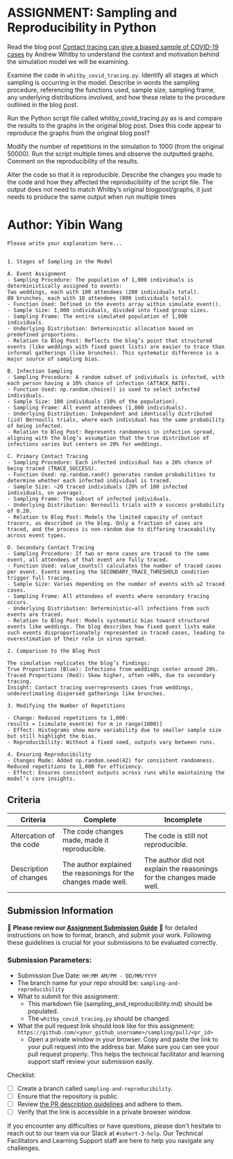 # ASSIGNMENT: Sampling and Reproducibility in Python

Read the blog post [Contact tracing can give a biased sample of COVID-19 cases](https://andrewwhitby.com/2020/11/24/contact-tracing-biased/) by Andrew Whitby to understand the context and motivation behind the simulation model we will be examining.

Examine the code in `whitby_covid_tracing.py`. Identify all stages at which sampling is occurring in the model. Describe in words the sampling procedure, referencing the functions used, sample size, sampling frame, any underlying distributions involved, and how these relate to the procedure outlined in the blog post.

Run the Python script file called whitby_covid_tracing.py as is and compare the results to the graphs in the original blog post. Does this code appear to reproduce the graphs from the original blog post?

Modify the number of repetitions in the simulation to 1000 (from the original 50000). Run the script multiple times and observe the outputted graphs. Comment on the reproducibility of the results.

Alter the code so that it is reproducible. Describe the changes you made to the code and how they affected the reproducibility of the script file. The output does not need to match Whitby’s original blogpost/graphs, it just needs to produce the same output when run multiple times

# Author: Yibin Wang

```
Please write your explanation here...


1. Stages of Sampling in the Model

A. Event Assignment
- Sampling Procedure: The population of 1,000 individuals is deterministically assigned to events:
Two weddings, each with 100 attendees (200 individuals total).
80 brunches, each with 10 attendees (800 individuals total).
- Function Used: Defined in the events array within simulate_event().
- Sample Size: 1,000 individuals, divided into fixed group sizes.
- Sampling Frame: The entire simulated population of 1,000 individuals.
- Underlying Distribution: Deterministic allocation based on predefined proportions.
- Relation to Blog Post: Reflects the blog’s point that structured events (like weddings with fixed guest lists) are easier to trace than informal gatherings (like brunches). This systematic difference is a major source of sampling bias.

B. Infection Sampling
- Sampling Procedure: A random subset of individuals is infected, with each person having a 10% chance of infection (ATTACK_RATE).
- Function Used: np.random.choice() is used to select infected individuals.
- Sample Size: 100 individuals (10% of the population).
- Sampling Frame: All event attendees (1,000 individuals).
- Underlying Distribution: Independent and identically distributed (iid) Bernoulli trials, where each individual has the same probability of being infected.
- Relation to Blog Post: Represents randomness in infection spread, aligning with the blog’s assumption that the true distribution of infections varies but centers on 20% for weddings.

C. Primary Contact Tracing
- Sampling Procedure: Each infected individual has a 20% chance of being traced (TRACE_SUCCESS).
- Function Used: np.random.rand() generates random probabilities to determine whether each infected individual is traced.
- Sample Size: ~20 traced individuals (20% of 100 infected individuals, on average).
- Sampling Frame: The subset of infected individuals.
- Underlying Distribution: Bernoulli trials with a success probability of 0.20.
- Relation to Blog Post: Models the limited capacity of contact tracers, as described in the blog. Only a fraction of cases are traced, and the process is non-random due to differing traceability across event types.

D. Secondary Contact Tracing
- Sampling Procedure: If two or more cases are traced to the same event, all attendees of that event are fully traced.
- Function Used: value_counts() calculates the number of traced cases per event. Events meeting the SECONDARY_TRACE_THRESHOLD condition trigger full tracing.
- Sample Size: Varies depending on the number of events with ≥2 traced cases.
- Sampling Frame: All attendees of events where secondary tracing occurs.
- Underlying Distribution: Deterministic—all infections from such events are traced.
- Relation to Blog Post: Models systematic bias toward structured events like weddings. The blog describes how fixed guest lists make such events disproportionately represented in traced cases, leading to overestimation of their role in virus spread.

2. Comparison to the Blog Post

The simulation replicates the blog’s findings:
True Proportions (Blue): Infections from weddings center around 20%.
Traced Proportions (Red): Skew higher, often >40%, due to secondary tracing.
Insight: Contact tracing overrepresents cases from weddings, underestimating dispersed gatherings like brunches.

3. Modifying the Number of Repetitions

- Change: Reduced repetitions to 1,000:
results = [simulate_event(m) for m in range(1000)]
- Effect: Histograms show more variability due to smaller sample size but still highlight the bias.
- Reproducibility: Without a fixed seed, outputs vary between runs.

4. Ensuring Reproducibility
- Changes Made: Added np.random.seed(42) for consistent randomness. Reduced repetitions to 1,000 for efficiency.
- Effect: Ensures consistent outputs across runs while maintaining the model’s core insights.

```
## Criteria

|Criteria|Complete|Incomplete|
|--------|----|----|
|Altercation of the code|The code changes made, made it reproducible.|The code is still not reproducible.|
|Description of changes|The author explained the reasonings for the changes made well.|The author did not explain the reasonings for the changes made well.|

## Submission Information

🚨 **Please review our [Assignment Submission Guide](https://github.com/UofT-DSI/onboarding/blob/main/onboarding_documents/submissions.md)** 🚨 for detailed instructions on how to format, branch, and submit your work. Following these guidelines is crucial for your submissions to be evaluated correctly.

### Submission Parameters:
* Submission Due Date: `HH:MM AM/PM - DD/MM/YYYY`
* The branch name for your repo should be: `sampling-and-reproducibility`
* What to submit for this assignment:
    * This markdown file (sampling_and_reproducibility.md) should be populated.
    * The `whitby_covid_tracing.py` should be changed.
* What the pull request link should look like for this assignment: `https://github.com/<your_github_username>/sampling/pull/<pr_id>`
    * Open a private window in your browser. Copy and paste the link to your pull request into the address bar. Make sure you can see your pull request properly. This helps the technical facilitator and learning support staff review your submission easily.

Checklist:
- [ ] Create a branch called `sampling-and-reproducibility`.
- [ ] Ensure that the repository is public.
- [ ] Review [the PR description guidelines](https://github.com/UofT-DSI/onboarding/blob/main/onboarding_documents/submissions.md#guidelines-for-pull-request-descriptions) and adhere to them.
- [ ] Verify that the link is accessible in a private browser window.

If you encounter any difficulties or have questions, please don't hesitate to reach out to our team via our Slack at `#cohort-3-help`. Our Technical Facilitators and Learning Support staff are here to help you navigate any challenges.
